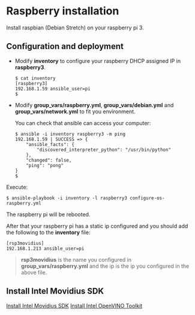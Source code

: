 # Raspberry installation

Install raspbian (Debian Stretch) on your raspberry pi 3.

## Configuration and deployment 

+ Modify **inventory** to configure your raspberry DHCP assigned IP in **raspberry3**.

   ```
   $ cat inventory
   [raspberry3]
   192.168.1.59 ansible_user=pi
   $
   ```

+ Modify **group_vars/raspberry.yml**, **group_vars/debian.yml** and **group_vars/network.yml** to fit you environment.

   You can check that ansible can access your computer:

   ```
   $ ansible -i inventory raspberry3 -m ping
   192.168.1.59 | SUCCESS => {
       "ansible_facts": {
           "discovered_interpreter_python": "/usr/bin/python"
       },
       "changed": false,
       "ping": "pong"
   }
   $
   ```

Execute:

```
$ ansible-playbook -i inventory -l raspberry3 configure-os-raspberry.yml
```

The raspberry pi will be rebooted.

After that your raspberry pi has a static ip configured and you should add the following to the **inventory** file:

```
[rsp3movidius]
192.168.1.213 ansible_user=pi
```

> **rsp3movidius** is the name you configured in **group_vars/raspberry.yml** and the ip is the ip you configured in the above file.

## Install Intel Movidius SDK

[Install Intel Movidius SDK](install-movidius-sdk.md)
[Install Intel OpenVINO Toolkit](install-openvino.md)